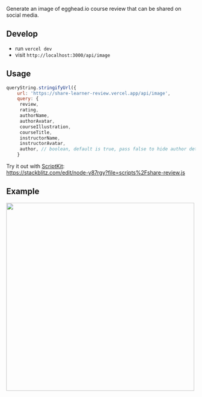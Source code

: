 Generate an image of egghead.io course review that can be shared on social media.

## Develop

- run `vercel dev`
- visit `http://localhost:3000/api/image`

## Usage

```js
queryString.stringifyUrl({
    url: 'https://share-learner-review.vercel.app/api/image',
    query: {
     review,
     rating,
     authorName,
     authorAvatar,
     courseIllustration,
     courseTitle,
     instructorName,
     instructorAvatar,
     author, // boolean, default is true, pass false to hide author details
    }
```

Try it out with [ScriptKit](https://www.scriptkit.com/):<br/>
https://stackblitz.com/edit/node-y87rgy?file=scripts%2Fshare-review.js

## Example

<img src="https://share-learner-review.vercel.app/api/image?authorAvatar=https%3A%2F%2Fgravatar.com%2Favatar%2Fc44960e16988a85b6591e0c1b981da1b.png%3Fs%3D128%26d%3Dmp&authorName=Zac%20Jones&courseIllustration=https%3A%2F%2Fd2eip9sf3oo6c2.cloudfront.net%2Fplaylists%2Fsquare_covers%2F000%2F530%2F989%2Fthumb%2Fimage.png&courseTitle=Introduction%20to%20GROQ%20Query%20Language&rating=5&review=This%20course%20gave%20a%20clear%20picture%20of%20how%20to%20filter%20and%20build%20your%20data%20exactly%20how%20you%20need%20with%20GROQ.%20%0A%0AI%20loved%20the%20latter%20half%20of%20the%20course%20where%20John%20shows%20how%20to%20access%20and%20utilize%20parent%20scope%20in%20nested%20queries.%20%0A%0AThanks%20for%20this%20John%21" width="500" />
